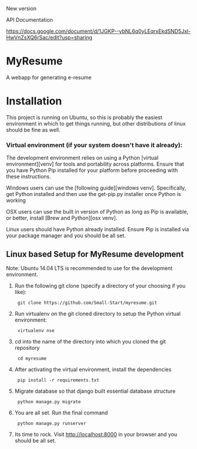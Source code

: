 New version

API Documentation

https://docs.google.com/document/d/1JGKP--ybNL6q0yLEqrxEkdSND5Jxl-HwVnZsXQ6rSac/edit?usp=sharing

MyResume
=============


A webapp for generating e-resume

# Installation

This project is running on Ubuntu, so this is
probably the easiest environment in which to get things running, but other
distributions of linux should be fine as well.

### Virtual environment (if your system doesn't have it already):

The development environment relies on using a Python [virtual environment][venv]
for tools and portability across platforms. Ensure that you have Python Pip
installed for your platform before proceeding with these instructions.

Windows users can use the [following guide][windows venv]. Specifically, get
Python installed and then use the get-pip.py installer once Python is working

OSX users can use the built in version of Python as long as Pip is available,
or better, install [Brew and Python][osx venv].

Linux users should have Python already installed. Ensure Pip is installed via
your package manager and you should be all set.


## Linux based Setup for MyResume development

Note: Ubuntu 14.04 LTS is recommended to use for the development environment.

1. Run the following git clone (specify a directory of your choosing if you like):

        git clone https://github.com/Small-Start/myresume.git

2. Run virtualenv on the git cloned directory to setup the Python virtual environment:

        virtualenv nse

3. cd into the name of the directory into which you cloned the git repository

        cd myresume

4. After activating the virtual environment, install the dependencies

        pip install -r requirements.txt

5. Migrate database so that django built essential database structure

        python manage.py migrate
        
6. You are all set. Run the final command

        python manage.py runserver

10. Its time to rock. Visit [http://localhost:8000][localhost] in your browser and you should be all set.


[localhost]: http://localhost:8000/

